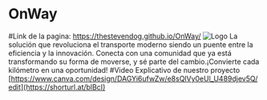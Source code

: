 # OnWay
#Link de la pagina: https://thestevendog.github.io/OnWay/
![Logo](https://github.com/user-attachments/assets/61fe5f3c-fa08-4939-8af7-016b293c2deb)
La solución que revoluciona el transporte moderno siendo un puente entre la eficiencia y la innovación. Conecta con una comunidad que ya está transformando su forma de moverse, y sé parte del cambio.¡Convierte cada kilómetro en una oportunidad!
#Video Explicativo de nuestro proyecto
[https://www.canva.com/design/DAGYi6ufwZw/e8sQlVy0eUl_U489djev5Q/edit](https://shorturl.at/blBcI)


